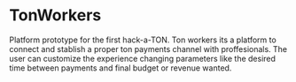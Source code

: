 # TonWorkers
 Platform prototype for the first hack-a-TON. Ton workers its a platform to connect and stablish a proper ton payments channel with proffesionals.
 The user can customize the experience changing parameters like the desired time between payments and final budget or revenue wanted.

 